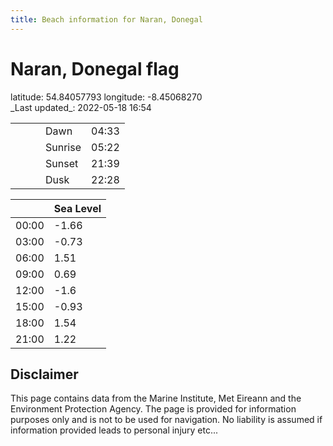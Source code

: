 ```yaml
---
title: Beach information for Naran, Donegal
---
```

# Naran, Donegal <span class="material-icons blue-flag">flag</span>

<div class="location-info">latitude: 54.84057793 longitude: -8.45068270</div>
<div class="met-eireann-warnings"></div>
_Last updated_: 2022-05-18 16:54

|   |   |   |   |   |
|---|---|---|---|---|
|   |   |   | Dawn  | 04:33 |
|   |   |   | Sunrise  | 05:22 |
|   |   |   | Sunset  | 21:39 |
|   |   |   | Dusk  | 22:28 |

<div></div>

|   | Sea Level  |
|---|---|
| 00:00 | -1.66 |
| 03:00 | -0.73 |
| 06:00 | 1.51 |
| 09:00 | 0.69 |
| 12:00 | -1.6 |
| 15:00 | -0.93 |
| 18:00 | 1.54 |
| 21:00 | 1.22 |

## Disclaimer

This page contains data from the Marine Institute,
Met Eireann and the Environment Protection Agency. The page is provided for
information purposes only and is not to be used for navigation. No liability
is assumed if information provided leads to personal injury etc...
